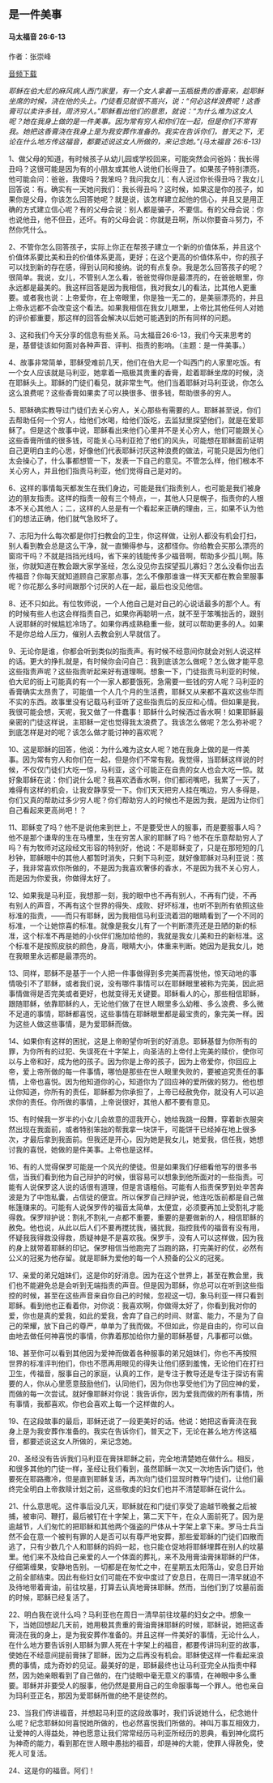 ﻿## 是一件美事

#### 马太福音 26:6-13

作者：张崇峰

[音频下载](https://link.jscdn.cn/1drv/aHR0cHM6Ly8xZHJ2Lm1zL3UvcyFBaW5LWUhaYVJhLW5sSFFyaWdUYVE5MjVMYTByP2U9Z1YzUU4x.mp3) 

*耶稣在伯大尼的麻风病人西门家里，有一个女人拿着一玉瓶极贵的香膏来，趁耶稣坐席的时候，浇在他的头上。门徒看见就很不高兴，说：“何必这样浪费呢！这香膏可以卖许多钱，周济穷人。”耶稣看出他们的意思，就说：“为什么难为这女人呢？她在我身上做的是一件美事。因为常有穷人和你们在一起，但是你们不常有我。她把这香膏浇在我身上是为我安葬作准备的。我实在告诉你们，普天之下，无论在什么地方传这福音，都要述说这女人所做的，来记念她。”(马太福音 26:6-13)*

1、做父母的知道，有时候孩子从幼儿园或学校回来，可能突然会问爸妈：我长得丑吗？这很可能是因为有的小朋友或其他人说他们长得丑了。如果孩子特别漂亮，他可能会问：爸爸，我傻吗？我笨吗？我问我女儿：有人说过你长得丑吗？我女儿回答说：有。确实有一天她问我们：我长得丑吗？这时候，如果这是你的孩子，如果你是父母，你该怎么回答她呢？就是说，该怎样建立起他的信心，并且又是用正确的方式建立信心呢？有的父母会说：别人都是骗子，不要信。有的父母会说：你也说他丑，他不但丑，还坏。有的父母会说：你就是丑啊，所以你要奋斗努力，不然你凭什么。

2、不管你怎么回答孩子，实际上你正在帮孩子建立一个新的价值体系，并且这个价值体系要比美和丑的价值体系更高，更好；在这个更高的价值体系中，你的孩子可以找到新的存在感，得到认同和接纳。说的有点复杂。我是怎么回答孩子的呢？很简单。我说，女儿，不管别人怎么看，爸爸觉得你是最漂亮的，在爸爸眼里，你永远都是最美的。我这样回答是因为我相信，我对我女儿的看法，比其他人更重要。或者我也说：上帝爱你，在上帝眼里，你是独一无二的，是美丽漂亮的，并且上帝永远都不会改变这个看法。如果我相信在我女儿眼里，上帝比其他任何人对她的评价都重要，那这样的回答会解决以后她可能遇到的所有同样的问题。

3、这和我们今天分享的信息有些关系。马太福音26:6-13，我们今天来思考的是，基督徒该如何面对各种声音、评判、指责的影响。（主题：是一件美事。）

4、故事非常简单，耶稣受难前几天，他们在伯大尼一个叫西门的人家里吃饭。有一个女人应该就是马利亚，她拿着一瓶极其贵重的香膏，趁着耶稣坐席的时候，浇在耶稣头上。耶稣的门徒们看见，就非常生气。他们当着耶稣对马利亚说，你怎么这么浪费呢？这些香膏如果卖了可以换很多、很多钱，帮助很多的穷人。

5、耶稣确实教导过门徒们去关心穷人，关心那些有需要的人。耶稣甚至说，你们去帮助任何一个穷人，给他们水喝，给他们饭吃，去监狱里探望他们，就是在爱耶稣了。但是这个故事中说，耶稣看出来他们心里并不是关心穷人，他们可能跟关心这些香膏所值的很多钱，可能关心马利亚抢了他们的风头，可能想在耶稣面前证明自己更明白主的心思，好像他们代表耶稣讨厌这种浪费的做法，可能只是因为他们太会操心了，什么事都想管一下，发表一下自己的意见。不管怎么样，他们根本不关心穷人，并且他们指责马利亚，他们觉得自己是对的。

6、这样的事情每天都发生在我们身边，可能是我们指责别人，也可能是我们被身边的朋友指责。这样的指责一般有三个特点，一，其他人只是幌子，指责你的人根本不关心其他人；二，这样的人总是有一个看起来正确的理由，三，如果不认为他们的想法正确，他们就气急败坏了。

7、志阳为什么每次都是你打扫教会的卫生，你这样做，让别人都没有机会打扫，别人看到教会总是这么干净，就一直懒得参与，这都怪你。你给教会买那么漂亮的窗帘干吗？不就是挡挡光线吗，省下来的钱能传多少福音啊，帮助多少孤儿啊。陈张，你就知道在教会跟大家学圣经，怎么没见你去探望孤儿寡妇？怎么没看你出去传福音？你每天就知道顾自己家那点事，怎么不像那谁谁一样天天都在教会里服事呢？你花那么多时间跟那个讨厌的人在一起，最后也没见他信。

8、还不只如此。有位牧师说，一个人他自己是对自己的心说话最多的那个人。有的时候有些人也这会样指责自己，如果你再聪明一点，就不至于笨嘴拙舌的，跟别人说耶稣的时候尴尬冷场了。如果你再成熟稳重一些，就可以帮助更多的人。如果不是你总给人压力，催别人去教会别人早就信了。

9、无论你是谁，你都会听到类似的指责声。有时候不经意间你就会对别人说这样的话。更大的挣扎就是，有时候你会问自己：我到底该怎么做呢？怎么做才能平息这些指责声呢？这些指责听起来好有道理啊。想象一下，门徒指责马利亚的时候，伯大尼的街上可能真的有一个一家人都要饿死，急需要一些钱的穷人呢？马利亚的香膏确实太昂贵了，可能值一个人几个月的生活费，耶稣又从来都不喜欢这些华而不实的东西。故事里没有记载马利亚听了这些指责后的反应和心情。但如果是我，我很可能会想，天呢，我又做了一件蠢事！耶稣什么时候洒过香水啊！如果耶稣最亲密的门徒这样说，主耶稣一定也觉得我太浪费了。我该怎么做呢？怎么弥补呢？到底怎样是对的呢？该怎么做才能讨神的喜欢呢？

10、这是耶稣的回答，他说：为什么难为这女人呢？她在我身上做的是一件美事。因为常有穷人和你们在一起，但是你们不常有我。我觉得，当耶稣这样说的时候，不仅仅门徒们大吃一惊，马利亚，这个可能正在自责的女人也会大吃一惊。就好象耶稣在说：你们说什么呢？我喜欢洒香水啊，你们都闭嘴吧，我累了一天了，难得有这样的机会，让我安静享受一下。你们天天把穷人挂在嘴边，穷人多得是，你们又真的帮助过多少穷人呢？你们帮助穷人的时候也不是因为我，是因为让你们自己看起来更高尚吧！？

11、耶稣变了吗？他不是说他来到世上，不是要受世人的服事，而是要服事人吗？他不是那个谦卑的生在马槽里，生在穷苦人家的耶稣了吗？他不在乐意帮助穷人了吗？有为牧师对这段经文形容的特别好，他说：不是耶稣变了，只是在那短短的几秒钟，耶稣眼中的其他人都暂时消失，只剩下马利亚，就好像耶稣对马利亚说：孩子，我非常喜欢你所做的，不是因为我喜欢奢侈的香水，不是因为我不关心穷人，而是因为你爱我，你做得太好了。

12、如果我是马利亚，我想那一刻，我的眼中也不再有别人，不再有门徒，不再有别人的声音，不再有这个世界的得失、成败、好坏标准，也听不到所有依照这些标准的指责，——而只有耶稣，因为我相信马利亚流着泪的眼睛看到了一个不同的标准，一个让她惊喜的标准。就像是我女儿有了一个判断漂亮还是丑陋的新的标准，这个标准不再是她的小伙伴们施加给他的，我就是我女儿美和丑的新标准。这个标准不是按照皮肤的颜色，身高，眼睛大小，体重来判断。她因为是我女儿，她在我眼里永远都是最漂亮的。

13、同样，耶稣不是基于一个人把一件事做得到多完美而喜悦他，惊天动地的事情吸引不了耶稣，或者我们说，没有哪件事情可以在耶稣眼里被称为完美，因此把事情做得是否完美或者更好，也就变得无关键要。耶稣看人的心，那些相信耶稣，跟随耶稣，依靠耶稣的人，无论他们做了在世人眼里多么幼稚、多么浪费、多么微不足道的事情，耶稣都喜悦，这些事情在耶稣眼里都是最宝贵的，象完美一样。因为这些人做这些事情，是为爱耶稣而做。

14、如果你有这样的困扰，这是上帝盼望你听到的好消息。耶稣基督为你所有的罪，为你所有的过犯、失误死在十字架上，向圣洁的上帝付上完美的赎价，使你可以与上帝和好，成为他的孩子。因为你是上帝的孩子，因为上帝爱你，你回应上帝，爱上帝所做的每一件事情，哪怕是那些在世人眼里失败的，要被追究责任的事情，上帝也喜悦。因为他知道你的心，知道你为了回应神的爱所做的努力。他也想让你知道，你所有的责任，耶稣都为你承担了，上帝已经赦免你，就没有人可以追求你的责任。你所做的事情，上帝说很好，其他人都不要有意见。

15、有时候我一岁半的小女儿会故意的逗我开心，她给我跳一段舞，穿着新衣服突然出现在我面前，或者特别笨拙的帮我拿一块饼干，可能饼干已经掉在地上很多次，才最后拿到我面前。但我还是开心，因为她是我女儿，她爱我，信任我，她想讨我的喜悦，她做的是件美事。上帝也是这样。

16、有的人觉得保罗可能是一个风光的使徒。但是如果我们仔细看他写的很多书信，当我们看到他为自己辩护的时候，很容易可以想象到他所面对的一些指责。可能有人说保罗这人说的话很有道理，但是言语粗俗。可能有人指责保罗到处辛苦奔波是为了中饱私囊，占信徒的便宜。所以保罗自己辩护说，他连吃饭前都是自己做帐篷赚来的。可能有人说保罗传的福音太简单，太便宜，必须要再加上受割礼才能得救。保罗辩护说：割礼不割礼一点都不重要，重要的是要做新的人，相信耶稣的赦免。他也说，从此以后人们不要再搅扰我，骚扰我，指控我传的福音有没有用，怀疑我我得救没得救，质疑神是不是喜欢我。保罗手，没有人可以这样做，因为我的身上就带着耶稣的印记。保罗相信当他跑完了当跑的路，打完美好的仗，必然有公义的冠冕为他存留。就是耶稣为爱他的每一个人预备的公义的冠冕。

17、亲爱的弟兄姐妹们，这是你的好消息。因为在这个世界上，甚至在教会里，我们也不能避免总是会听到无端指责的声音。但是因为耶稣，你总可以在听到这些指控的时候，甚至在这些声音来自你自己的时候，忽视这一切，象马利亚一样只看到耶稣。看到他也正看着你，对你说：我喜欢啊，你做得太好了，你看到我对你的爱，你也是真的爱我，如此的爱我，舍弃了自己的时间、财富、能力，不是为了自己的荣耀，放下自己的尊严，单单为了我而做。不但如此，你是自由的，你可以自由地去做任何神喜悦的事情，你靠着那加给你力量的耶稣基督，凡事都可以做。

18、甚至你可以看到其他因为爱神而做着各种服事的弟兄姐妹们，你也不再按照世界的标准评判他们，你也不愿再用眼见的得失让他们感到羞愧，无论他们在打扫卫生，传福音，服事自己的家庭，认真的工作，是专注于教导还是专注于探访有需要的人，你从心里愿意鼓励他们，认同他们，因为你也享受他们为了回应神的爱，而做的每一次尝试。就好像耶稣对你说：我告诉你，因为爱我而做的所有事情，所有事情，我都喜欢。你也会喜欢上每一个这样做的人。

19、在这段故事的最后，耶稣还说了一段更美好的话。他说：她把这香膏浇在我身上是为我安葬作准备的。我实在告诉你们，普天之下，无论在甚么地方传这福音，都要述说这女人所做的，来记念她。

20、圣经没有告诉我们马利亚在膏抹耶稣之前，完全地清楚她在做什么。相反，和很多其他的门徒一样，圣经让我们看到，虽然耶稣一次又一次地告诉门徒们，他要死在耶路撒冷，但是直到耶稣复活，再次向门徒们显现时教导门徒们，让他们最终完全明白上帝救赎计划之前，这些敬虔的妇女们也并不清楚耶稣在说什么。

21、什么意思呢。这件事后没几天，耶稣就在和门徒们享受了逾越节晚餐之后被捕，被审问、鞭打，最后被钉在十字架上，第二天下午，在众人面前死了。因为是逾越节，人们匆忙的把耶稣和其他两个强盗的尸体从十字架上拿下来。罗马士兵当然不会在意一个被判有罪的人是否可以有尊严地安葬，那些爱耶稣的门徒们四散而逃了，只有少数几个人和耶稣的妈妈一起，也只能仓促地将耶稣埋葬在别人的坟墓里。他们来不及给自己亲爱的人一个体面的葬礼，来不及用膏油膏抹耶稣的尸体，仔细第缠果，安静地告别。一切都是在匆忙之中，在星期五太阳落山，安息日开始之前全部结束。因此有些妇女们可能在不安中度过了安息日，在周日一清早就迫不及待地带着膏油，前往坟墓，打算去认真地膏抹耶稣。然而，当他们到了坟墓前面的时候，耶稣已经复活了。

22、明白我在说什么吗？马利亚也在周日一清早前往坟墓的妇女之中。想象一下，当她回想起几天前，她用极其贵重的膏油膏抹耶稣的时候，耶稣说，她把这香膏浇在我的身上，是为我安葬作准备的。并且这样一件美好的事情，无论什么人，在什么地方要告诉别人耶稣为罪人死在十字架上的福音，都要传讲玛利亚的故事，使她在不经意间提前膏抹了耶稣，因为之后再没有机会。耶稣使这样一件看起来浪费的事情，成为奇妙的见证。最美好的是，耶稣最终也让马利亚完全从指责中释然，因为她亲眼看到了自己做的，在门徒眼中毫无意义的事情，在神眼中多么重要。耶稣并非要受人的服事，他仍然是要用自己的生命服事每一个罪人。他也亲自为玛利亚正名，那因为爱耶稣所做的绝不是徒然的。

23、当我们传讲福音，并想起马利亚的这段故事时，我们诉说她什么，纪念她什么呢？纪念耶稣如何喜悦她所做的，也必然喜悦我们所做的。神叫万事互相效力，让爱神的人得益处，神也愿意让我们常常经历马利亚所经历的恩典，看到神化腐朽为神奇的能力，看到那在世人眼中愚拙的福音，却是神的大能，使罪人得赦免，使死人可复活。 

24、这是你的福音。阿们！
